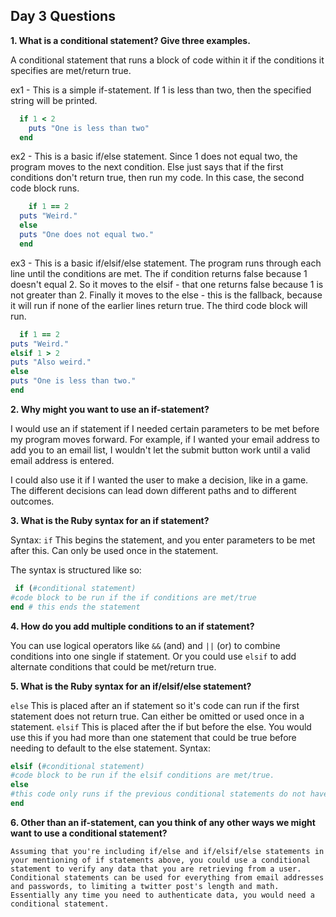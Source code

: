 ## Day 3 Questions
**1. What is a conditional statement? Give three examples.**

  A conditional statement that runs a block of code within it if the conditions it specifies are met/return true.

  ex1 -  This is a simple if-statement. If 1 is less than two, then the
specified string will be printed.
```ruby
  if 1 < 2
    puts "One is less than two"
  end
```

  ex2 - This is a basic if/else statement. Since 1 does not equal two, the program moves to the next condition. Else just says that if the first conditions don't return true, then run my code. In this case, the second code block runs.
```ruby
    if 1 == 2
  puts "Weird."
  else
  puts "One does not equal two."
  end
```
  ex3 - This is a basic if/elsif/else statement. The program runs through each line until the conditions are met. The if condition returns false because 1 doesn't equal 2. So it moves to the elsif - that one returns false because 1 is not greater than 2. Finally it moves to the else - this is the fallback, because it will run if none of the earlier lines return true. The third code block will run.
```ruby
  if 1 == 2
puts "Weird."
elsif 1 > 2
puts "Also weird."
else
puts "One is less than two."
end
```
**2. Why might you want to use an if-statement?**

  I would use an if statement if I needed certain parameters to be met before my program moves forward. For example, if I wanted your email address to add you to an email list, I wouldn't let the submit button work until a valid email address is entered.

  I could also use it if I wanted the user to make a decision, like in a game. The different decisions can lead down different paths and to different outcomes.

**3. What is the Ruby syntax for an if statement?**

  Syntax:
  `if` This begins the statement, and you enter parameters to be met after this. Can only be used once in the statement.

  The syntax is structured like so:
  ```ruby
   if (#conditional statement)
  #code block to be run if the if conditions are met/true
  end # this ends the statement
  ```
**4. How do you add multiple conditions to an if statement?**

  You can use logical operators like `&&` (and) and `||` (or) to combine conditions into one single if statement. Or you could use `elsif` to add alternate conditions that could be met/return true.

**5. What is the Ruby syntax for an if/elsif/else statement?**

  `else` This is placed after an if statement so it's code can run if the first statement does not return true. Can either be omitted or used once in a statement.
  `elsif` This is placed after the if but before the else. You would use this if you had more than one statement that could be true before needing to default to the else statement.
  Syntax:
  ```ruby
  elsif (#conditional statement)
  #code block to be run if the elsif conditions are met/true.
  else
  #this code only runs if the previous conditional statements do not have their parameters met or return true.
  end
```

**6. Other than an if-statement, can you think of any other ways we might want to use a conditional statement?**

    Assuming that you're including if/else and if/elsif/else statements in your mentioning of if statements above, you could use a conditional statement to verify any data that you are retrieving from a user. Conditional statements can be used for everything from email addresses and passwords, to limiting a twitter post's length and math. Essentially any time you need to authenticate data, you would need a conditional statement.
